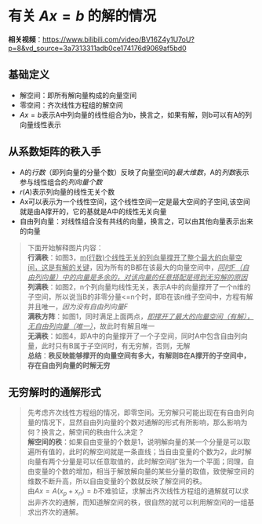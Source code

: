 <script type="text/javascript" src="http://cdn.mathjax.org/mathjax/latest/MathJax.js?config=TeX-AMS-MML_HTMLorMML"></script>
<script type="text/x-mathjax-config">
    MathJax.Hub.Config({ tex2jax: {inlineMath: [['$', '$']]}, messageStyle: "none" });
</script>



# 有关 $Ax = b$ 的解的情况
**相关视频**：https://www.bilibili.com/video/BV16Z4y1U7oU?p=8&vd_source=3a7313311adb0ce174176d9069af5bd0
## 基础定义
* 解空间：即所有解向量构成的向量空间
* 零空间：齐次线性方程组的解空间
* $Ax = b$表示A中列向量的线性组合为b，换言之，如果有解，则b可以有A的列向量线性表示

## 从系数矩阵的秩入手
* A的*行数*（即列向量的分量个数）反映了向量空间的*最大维数*，A的*列数*表示参与线性组合的*列向量个数*
* $r(A)$表示列向量的线性无关个数
* Ax可以表示为一个线性空间，这个线性空间一定是最大空间的子空间,该空间就是由A撑开的，它的基就是A中的线性无关向量
* 自由列向量：对线性组合没有共线的向量，换言之，可以由其他向量表示出来的向量
> 下面开始解释图片内容：  
> **行满秩**：如图3，<u>m(行数)个线性无关的列向量撑开了整个最大的向量空间，这是有解的关键</u>，因为所有的B都在该最大的向量空间中，<u>*同时F（自由列向量）中的向量是多余的，对该向量的任意搭配是得到无穷解的原因*</u>   
> **列满秩**：如图2，n个列向量均线性无关，表示A中的向量撑开了一个n维的子空间，所以说当B的非零分量<=n个时，即B在该n维子空间中，方程有解并且唯一，*因为没有自由列向量F*  
> **满秩方阵**：如图1，同时满足上面两点，<u>*即撑开了最大的向量空间（有解），无自由列向量（唯一）*</u>，故此时有解且唯一  
> **无满秩**：如图4，即A中的向量撑开了一个子空间，同时A中包含自由列向量，此时只有B属于子空间时，有无穷解，否则，无解  
> **总结**：**秩反映能够撑开的向量空间有多大，有解则B在A撑开的子空间中，存在自由列向量的时解无穷**

## 无穷解时的通解形式
> 先考虑齐次线性方程组的情况，即零空间。无穷解只可能出现在有自由列向量的情况下，显然自由列向量的个数对通解的形式有所影响，那么影响为何？换言之，解空间的秩由什么决定？  
> **解空间的秩**：如果自由变量的个数是1，说明解向量的某一个分量是可以取遍所有值的，此时的解空间就是一条直线；当自由变量的个数为2，此时解向量有两个分量是可以任意取值的，此时解空间扩张为一个平面；同理，自由变量的个数的增加，相当于解放解向量的某些分量的取值，致使解空间的维数不断升高，所以自由变量的个数就反映了解空间的秩。   
> 由$Ax = A(x_{p}+x_{n}) = b$不难验证，求解出齐次线性方程组的通解就可以求出非齐次的通解，而知道解空间的秩，很自然的就可以利用解空间的一组基求出齐次的通解。
